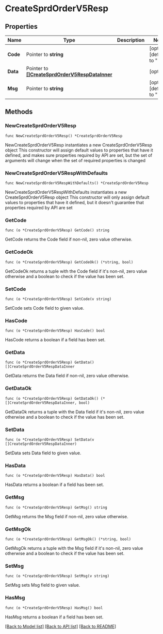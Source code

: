 # CreateSprdOrderV5Resp

## Properties

Name | Type | Description | Notes
------------ | ------------- | ------------- | -------------
**Code** | Pointer to **string** |  | [optional] [default to ""]
**Data** | Pointer to [**[]CreateSprdOrderV5RespDataInner**](CreateSprdOrderV5RespDataInner.md) |  | [optional] 
**Msg** | Pointer to **string** |  | [optional] [default to ""]

## Methods

### NewCreateSprdOrderV5Resp

`func NewCreateSprdOrderV5Resp() *CreateSprdOrderV5Resp`

NewCreateSprdOrderV5Resp instantiates a new CreateSprdOrderV5Resp object
This constructor will assign default values to properties that have it defined,
and makes sure properties required by API are set, but the set of arguments
will change when the set of required properties is changed

### NewCreateSprdOrderV5RespWithDefaults

`func NewCreateSprdOrderV5RespWithDefaults() *CreateSprdOrderV5Resp`

NewCreateSprdOrderV5RespWithDefaults instantiates a new CreateSprdOrderV5Resp object
This constructor will only assign default values to properties that have it defined,
but it doesn't guarantee that properties required by API are set

### GetCode

`func (o *CreateSprdOrderV5Resp) GetCode() string`

GetCode returns the Code field if non-nil, zero value otherwise.

### GetCodeOk

`func (o *CreateSprdOrderV5Resp) GetCodeOk() (*string, bool)`

GetCodeOk returns a tuple with the Code field if it's non-nil, zero value otherwise
and a boolean to check if the value has been set.

### SetCode

`func (o *CreateSprdOrderV5Resp) SetCode(v string)`

SetCode sets Code field to given value.

### HasCode

`func (o *CreateSprdOrderV5Resp) HasCode() bool`

HasCode returns a boolean if a field has been set.

### GetData

`func (o *CreateSprdOrderV5Resp) GetData() []CreateSprdOrderV5RespDataInner`

GetData returns the Data field if non-nil, zero value otherwise.

### GetDataOk

`func (o *CreateSprdOrderV5Resp) GetDataOk() (*[]CreateSprdOrderV5RespDataInner, bool)`

GetDataOk returns a tuple with the Data field if it's non-nil, zero value otherwise
and a boolean to check if the value has been set.

### SetData

`func (o *CreateSprdOrderV5Resp) SetData(v []CreateSprdOrderV5RespDataInner)`

SetData sets Data field to given value.

### HasData

`func (o *CreateSprdOrderV5Resp) HasData() bool`

HasData returns a boolean if a field has been set.

### GetMsg

`func (o *CreateSprdOrderV5Resp) GetMsg() string`

GetMsg returns the Msg field if non-nil, zero value otherwise.

### GetMsgOk

`func (o *CreateSprdOrderV5Resp) GetMsgOk() (*string, bool)`

GetMsgOk returns a tuple with the Msg field if it's non-nil, zero value otherwise
and a boolean to check if the value has been set.

### SetMsg

`func (o *CreateSprdOrderV5Resp) SetMsg(v string)`

SetMsg sets Msg field to given value.

### HasMsg

`func (o *CreateSprdOrderV5Resp) HasMsg() bool`

HasMsg returns a boolean if a field has been set.


[[Back to Model list]](../README.md#documentation-for-models) [[Back to API list]](../README.md#documentation-for-api-endpoints) [[Back to README]](../README.md)



